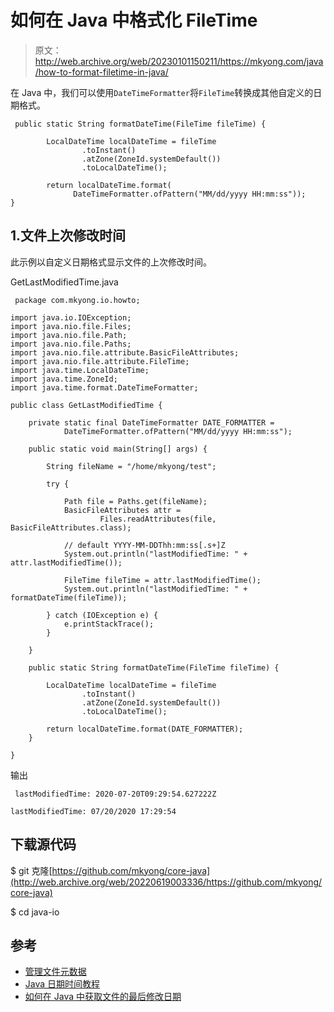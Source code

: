 # 如何在 Java 中格式化 FileTime

> 原文：<http://web.archive.org/web/20230101150211/https://mkyong.com/java/how-to-format-filetime-in-java/>

在 Java 中，我们可以使用`DateTimeFormatter`将`FileTime`转换成其他自定义的日期格式。

```
 public static String formatDateTime(FileTime fileTime) {

        LocalDateTime localDateTime = fileTime
                .toInstant()
                .atZone(ZoneId.systemDefault())
                .toLocalDateTime();

        return localDateTime.format(
              DateTimeFormatter.ofPattern("MM/dd/yyyy HH:mm:ss"));
} 
```

## 1.文件上次修改时间

此示例以自定义日期格式显示文件的上次修改时间。

GetLastModifiedTime.java

```
 package com.mkyong.io.howto;

import java.io.IOException;
import java.nio.file.Files;
import java.nio.file.Path;
import java.nio.file.Paths;
import java.nio.file.attribute.BasicFileAttributes;
import java.nio.file.attribute.FileTime;
import java.time.LocalDateTime;
import java.time.ZoneId;
import java.time.format.DateTimeFormatter;

public class GetLastModifiedTime {

    private static final DateTimeFormatter DATE_FORMATTER =
            DateTimeFormatter.ofPattern("MM/dd/yyyy HH:mm:ss");

    public static void main(String[] args) {

        String fileName = "/home/mkyong/test";

        try {

            Path file = Paths.get(fileName);
            BasicFileAttributes attr =
                    Files.readAttributes(file, BasicFileAttributes.class);

            // default YYYY-MM-DDThh:mm:ss[.s+]Z
            System.out.println("lastModifiedTime: " + attr.lastModifiedTime());

            FileTime fileTime = attr.lastModifiedTime();
            System.out.println("lastModifiedTime: " + formatDateTime(fileTime));

        } catch (IOException e) {
            e.printStackTrace();
        }

    }

    public static String formatDateTime(FileTime fileTime) {

        LocalDateTime localDateTime = fileTime
                .toInstant()
                .atZone(ZoneId.systemDefault())
                .toLocalDateTime();

        return localDateTime.format(DATE_FORMATTER);
    }

} 
```

输出

```
 lastModifiedTime: 2020-07-20T09:29:54.627222Z

lastModifiedTime: 07/20/2020 17:29:54 
```

## 下载源代码

$ git 克隆[https://github.com/mkyong/core-java](http://web.archive.org/web/20220619003336/https://github.com/mkyong/core-java)

$ cd java-io

## 参考

*   [管理文件元数据](http://web.archive.org/web/20220619003336/https://docs.oracle.com/javase/tutorial/essential/io/fileAttr.html)
*   [Java 日期时间教程](/web/20220619003336/https://mkyong.com/tutorials/java-date-time-tutorials/)
*   [如何在 Java 中获取文件的最后修改日期](/web/20220619003336/https://mkyong.com/java/how-to-get-the-file-last-modified-date-in-java/)

<input type="hidden" id="mkyong-current-postId" value="16033">